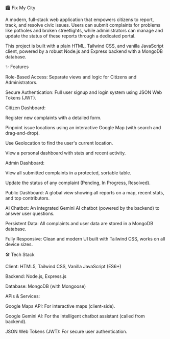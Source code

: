 🏙️ Fix My City

A modern, full-stack web application that empowers citizens to report, track, and resolve civic issues. Users can submit complaints for problems like potholes and broken streetlights, while administrators can manage and update the status of these reports through a dedicated portal.

This project is built with a plain HTML, Tailwind CSS, and vanilla JavaScript client, powered by a robust Node.js and Express backend with a MongoDB database.

✨ Features

Role-Based Access: Separate views and logic for Citizens and Administrators.

Secure Authentication: Full user signup and login system using JSON Web Tokens (JWT).

Citizen Dashboard:

Register new complaints with a detailed form.

Pinpoint issue locations using an interactive Google Map (with search and drag-and-drop).

Use Geolocation to find the user's current location.

View a personal dashboard with stats and recent activity.

Admin Dashboard:

View all submitted complaints in a protected, sortable table.

Update the status of any complaint (Pending, In Progress, Resolved).

Public Dashboard: A global view showing all reports on a map, recent stats, and top contributors.

AI Chatbot: An integrated Gemini AI chatbot (powered by the backend) to answer user questions.

Persistent Data: All complaints and user data are stored in a MongoDB database.

Fully Responsive: Clean and modern UI built with Tailwind CSS, works on all device sizes.

🛠️ Tech Stack

Client: HTML5, Tailwind CSS, Vanilla JavaScript (ES6+)

Backend: Node.js, Express.js

Database: MongoDB (with Mongoose)

APIs & Services:

Google Maps API: For interactive maps (client-side).

Google Gemini AI: For the intelligent chatbot assistant (called from backend).

JSON Web Tokens (JWT): For secure user authentication.
